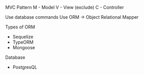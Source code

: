 MVC Pattern
M - Model
V - View (exclude)
C - Controller

Use database commands
Use ORM -> Object Relational Mapper

Types of ORM
- Sequelize
- TypeORM
- Mongoose

Database
- PostgresQL